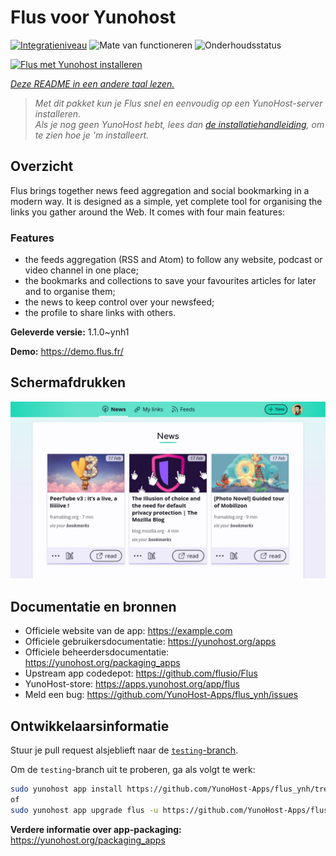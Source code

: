 <!--
NB: Deze README is automatisch gegenereerd door <https://github.com/YunoHost/apps/tree/master/tools/readme_generator>
Hij mag NIET handmatig aangepast worden.
-->

# Flus voor Yunohost

[![Integratieniveau](https://dash.yunohost.org/integration/flus.svg)](https://ci-apps.yunohost.org/ci/apps/flus/) ![Mate van functioneren](https://ci-apps.yunohost.org/ci/badges/flus.status.svg) ![Onderhoudsstatus](https://ci-apps.yunohost.org/ci/badges/flus.maintain.svg)

[![Flus met Yunohost installeren](https://install-app.yunohost.org/install-with-yunohost.svg)](https://install-app.yunohost.org/?app=flus)

*[Deze README in een andere taal lezen.](./ALL_README.md)*

> *Met dit pakket kun je Flus snel en eenvoudig op een YunoHost-server installeren.*  
> *Als je nog geen YunoHost hebt, lees dan [de installatiehandleiding](https://yunohost.org/install), om te zien hoe je 'm installeert.*

## Overzicht

Flus brings together news feed aggregation and social bookmarking in a modern way. It is designed as a simple, yet complete tool for organising the links you gather around the Web. It comes with four main features:
### Features

- the feeds aggregation (RSS and Atom) to follow any website, podcast or video channel in one place;
- the bookmarks and collections to save your favourites articles for later and to organise them;
- the news to keep control over your newsfeed;
- the profile to share links with others.


**Geleverde versie:** 1.1.0~ynh1

**Demo:** <https://demo.flus.fr/>

## Schermafdrukken

![Schermafdrukken van Flus](./doc/screenshots/screenshot.jpg)

## Documentatie en bronnen

- Officiele website van de app: <https://example.com>
- Officiele gebruikersdocumentatie: <https://yunohost.org/apps>
- Officiele beheerdersdocumentatie: <https://yunohost.org/packaging_apps>
- Upstream app codedepot: <https://github.com/flusio/Flus>
- YunoHost-store: <https://apps.yunohost.org/app/flus>
- Meld een bug: <https://github.com/YunoHost-Apps/flus_ynh/issues>

## Ontwikkelaarsinformatie

Stuur je pull request alsjeblieft naar de [`testing`-branch](https://github.com/YunoHost-Apps/flus_ynh/tree/testing).

Om de `testing`-branch uit te proberen, ga als volgt te werk:

```bash
sudo yunohost app install https://github.com/YunoHost-Apps/flus_ynh/tree/testing --debug
of
sudo yunohost app upgrade flus -u https://github.com/YunoHost-Apps/flus_ynh/tree/testing --debug
```

**Verdere informatie over app-packaging:** <https://yunohost.org/packaging_apps>
